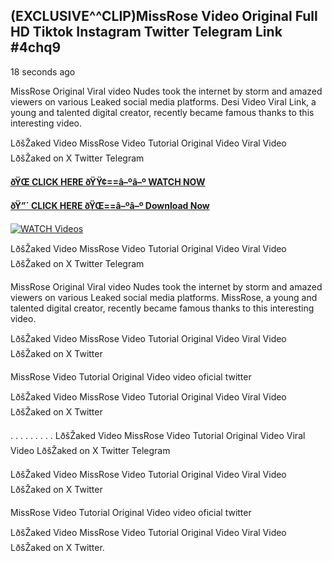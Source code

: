 ## (EXCLUSIVE^^CLIP)MissRose Video Original Full HD Tiktok Instagram Twitter Telegram Link #4chq9

18 seconds ago

MissRose Original Viral video Nudes took the internet by storm and amazed viewers on various Leaked social media platforms. Desi Video Viral Link, a young and talented digital creator, recently became famous thanks to this interesting video.

LðšŽaked Video MissRose Video Tutorial Original Video Viral Video LðšŽaked on X Twitter Telegram

**[ðŸŒ CLICK HERE ðŸŸ¢==â–ºâ–º WATCH NOW](https://clips-mediaa.blogspot.com/2025/02/video-viral-download.html)**

**[ðŸ”´ CLICK HERE ðŸŒ==â–ºâ–º Download Now](https://clips-mediaa.blogspot.com/2025/02/video-viral-download.html)**

[![WATCH Videos](https://i.imgur.com/dJHk4Zq.gif)](https://clips-mediaa.blogspot.com/2025/02/video-viral-download.html)

LðšŽaked Video MissRose Video Tutorial Original Video Viral Video LðšŽaked on X Twitter Telegram

MissRose Original Viral video Nudes took the internet by storm and amazed viewers on various Leaked social media platforms. MissRose, a young and talented digital creator, recently became famous thanks to this interesting video.

LðšŽaked Video MissRose Video Tutorial Original Video Viral Video LðšŽaked on X Twitter

MissRose Video Tutorial Original Video video oficial twitter

LðšŽaked Video MissRose Video Tutorial Original Video Viral Video LðšŽaked on X Twitter

. . . . . . . . . LðšŽaked Video MissRose Video Tutorial Original Video Viral Video LðšŽaked on X Twitter Telegram

LðšŽaked Video MissRose Video Tutorial Original Video Viral Video LðšŽaked on X Twitter

MissRose Video Tutorial Original Video video oficial twitter

LðšŽaked Video MissRose Video Tutorial Original Video Viral Video LðšŽaked on X Twitter.